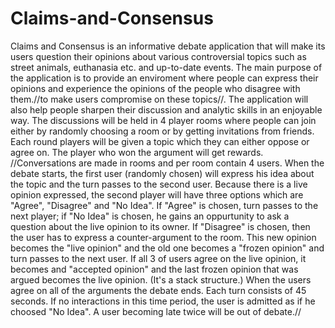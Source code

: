 # Claims-and-Consensus
  Claims and Consensus is an informative debate application that will make its users question their opinions about various 
controversial topics such as street animals, euthanasia etc. and up-to-date events. The main purpose of the application is  to provide an enviroment where people can express their opinions and experience the opinions of the people who disagree with them.//to make users compromise on these topics//. The application will also help people sharpen their discussion and analytic skills in an enjoyable way. The discussions will be held in 4 player rooms where people can join either by randomly choosing a room or by getting invitations from friends. Each round players will be given a topic which they can either oppose or agree on. The player who won the argument will get rewards.
  //Conversations are made in rooms and per room contain 4 users. When the debate starts, the first user (randomly chosen) will express his idea about the topic and the turn passes to the second user. Because there is a live opinion expressed, the second player will have three options which are "Agree", "Disagree" and "No Idea". If "Agree" is chosen, turn passes to the next player; if "No Idea" is chosen, he gains an oppurtunity to ask a question about the live opinion to its owner. If "Disagree" is chosen, then the user has to express a counter-argument to the room. This new opinion becomes the "live opinion" and the old one becomes a "frozen opinion" and turn passes to the next user. If all 3 of users agree on the live opinion, it becomes and "accepted opinion" and the last frozen opinion that was argued becomes the live opinion. (It's a stack structure.) When the users agree on all of the arguments the debate ends. Each turn consists of 45 seconds. If no interactions in this time period, the user is admitted as if he choosed "No Idea". A user becoming late twice will be out of debate.//
